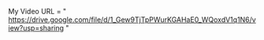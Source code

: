 My Video URL = " https://drive.google.com/file/d/1_Gew9TjTpPWurKGAHaE0_WQoxdV1q1N6/view?usp=sharing "